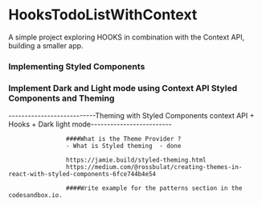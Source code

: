 # HooksTodoListWithContext
 
A simple project exploring HOOKS in combination with the Context API, building a smaller app.


### Implementing Styled Components 



### Implement Dark and Light mode using Context API Styled Components and Theming 


---------------------------Theming with Styled Components context API + Hooks + Dark light  mode-------------------------


					####What is the Theme Provider ?
					- What is Styled theming  - done

					https://jamie.build/styled-theming.html
					https://medium.com/@rossbulat/creating-themes-in-react-with-styled-components-6fce744b4e54

					####Write example for the patterns section in the codesandbox.io.
     
     
